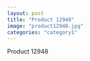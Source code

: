 ```yaml
---
layout: post
title: "Product 12948"
image: "product12948.jpg"
categories: "category1"
---
```

Product 12948
